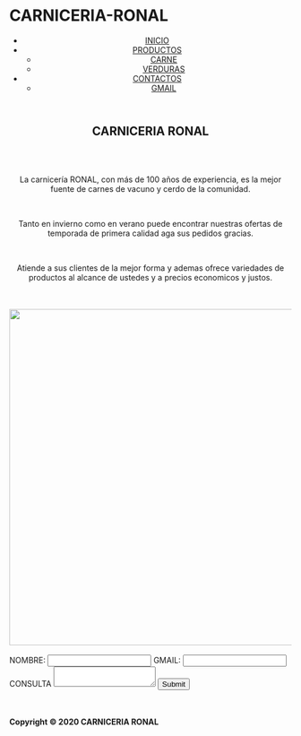 # CARNICERIA-RONAL
  
<!DOCTYPE html>
<html lang="es">
<head>
	<meta charset="UTF-8">
	<title>CARNICERIA RONAL</title>
	<link rel="stylesheet" href="estilos.css">
</head>
<body>
	<header>
		<nav class="navegacion">
			<ul class="menu">
				<li><a href="productos/inicio.html">INICIO</a></li>
				<li><a href="#">PRODUCTOS</a>
					<ul class="submenu">
						<li><a href="productos/carne.html">CARNE</a></li>
						<li><a href="productos/verdura.html">VERDURAS</a></li>
					</ul>
				</li>
				<li><a href="#">CONTACTOS</a>
					<ul class="submenu">
						<li><a href="mailto:ronalbalboacondori@gmail.com">GMAIL</a></li>
					</ul>
				</li>
			</ul>
		</nav>
	</header>
	<aside>
		<h1 align="center">CARNICERIA RONAL</h1> 
<br> 
<br> 
<p align="center">La carnicería RONAL, con más de 100 años de experiencia, es la mejor fuente de carnes de vacuno y cerdo de la comunidad. </p>
<br> 
<p align="center">Tanto en invierno como en verano puede encontrar nuestras ofertas de temporada de primera calidad aga sus pedidos gracias. </p>
<br>
<p align="center">Atiende a sus clientes de la mejor forma y ademas ofrece variedades de productos al alcance de ustedes y a precios economicos y justos.</p>
<br><br>
<img src="1.jpg" width="945" height="600">
<br><br>
<form method="post" action="mailto:ronalbalboacondori@gmail.com" id="form">
					<label>NOMBRE:</label>
					<input type="text" name="nombre">
					<label>GMAIL:</label>	
					<input type="text" name="gmail">
					<label>CONSULTA</label>
					<textarea name="consulta"></textarea>
					<input type="submit" name="enviar consulta">
			</form>
	</aside>
	<br>
	<br>
<footer>
	<strong>Copyright &copy; 2020 CARNICERIA RONAL </strong>
</footer>
</body>
</html>
